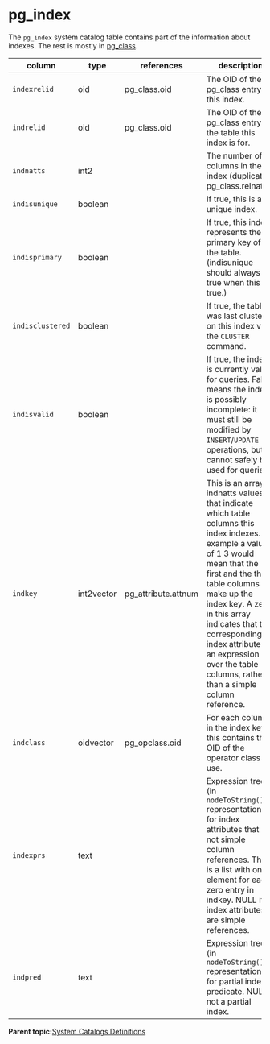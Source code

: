 # pg\_index 

The `pg_index` system catalog table contains part of the information about indexes. The rest is mostly in [pg\_class](pg_class.html).

|column|type|references|description|
|------|----|----------|-----------|
|`indexrelid`|oid|pg\_class.oid|The OID of the pg\_class entry for this index.|
|`indrelid`|oid|pg\_class.oid|The OID of the pg\_class entry for the table this index is for.|
|`indnatts`|int2| |The number of columns in the index \(duplicates pg\_class.relnatts\).|
|`indisunique`|boolean| |If true, this is a unique index.|
|`indisprimary`|boolean| |If true, this index represents the primary key of the table. \(indisunique should always be true when this is true.\)|
|`indisclustered`|boolean| |If true, the table was last clustered on this index via the `CLUSTER` command.|
|`indisvalid`|boolean| |If true, the index is currently valid for queries. False means the index is possibly incomplete: it must still be modified by `INSERT`/`UPDATE` operations, but it cannot safely be used for queries.|
|`indkey`|int2vector|pg\_attribute.attnum|This is an array of indnatts values that indicate which table columns this index indexes. For example a value of 1 3 would mean that the first and the third table columns make up the index key. A zero in this array indicates that the corresponding index attribute is an expression over the table columns, rather than a simple column reference.|
|`indclass`|oidvector|pg\_opclass.oid|For each column in the index key this contains the OID of the operator class to use.|
|`indexprs`|text| |Expression trees \(in `nodeToString()` representation\) for index attributes that are not simple column references. This is a list with one element for each zero entry in indkey. NULL if all index attributes are simple references.|
|`indpred`|text| |Expression tree \(in `nodeToString()` representation\) for partial index predicate. NULL if not a partial index.|

**Parent topic:**[System Catalogs Definitions](../system_catalogs/catalog_ref-html.html)

